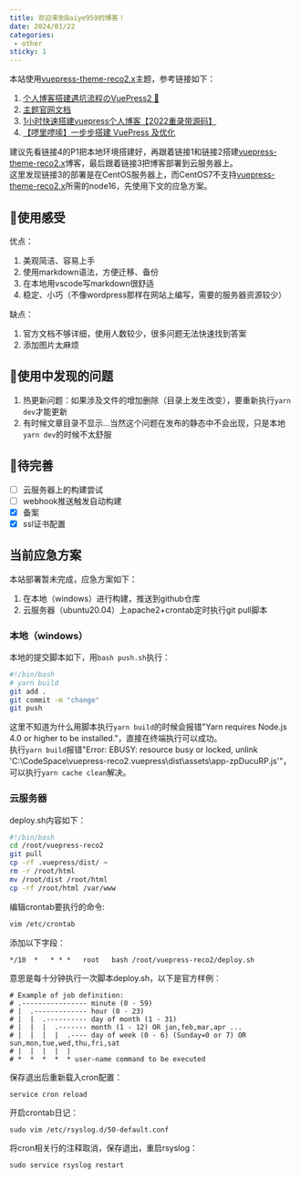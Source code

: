 ```yaml
---
title: 欢迎来到Baiye959的博客！
date: 2024/01/22
categories:
 - other
sticky: 1
---
```

本站使用[vuepress-theme-reco2.x](https://vuepress-theme-reco.recoluan.com/)主题，参考链接如下：
1. [个人博客搭建遇坑流程のVuePress2 📕](https://juejin.cn/post/7140934570370662407)
2. [主题官网文档](https://vuepress-theme-reco.recoluan.com/docs/theme/frontmatter-home.html)
3. [1小时快速搭建vuepress个人博客【2022重录带源码】](https://www.bilibili.com/video/BV17t41177cr)
4. [【啰里啰嗦】一步步搭建 VuePress 及优化](https://www.bilibili.com/video/BV1vb411m7NY)

建议先看链接4的P1把本地环境搭建好，再跟着链接1和链接2搭建[vuepress-theme-reco2.x](https://vuepress-theme-reco.recoluan.com/)博客，最后跟着链接3把博客部署到云服务器上。
<br/>
这里发现链接3的部署是在CentOS服务器上，而CentOS7不支持[vuepress-theme-reco2.x](https://vuepress-theme-reco.recoluan.com/)所需的node16，先使用下文的应急方案。

## 👾使用感受
优点：
1. 美观简洁、容易上手
2. 使用markdown语法，方便迁移、备份
3. 在本地用vscode写markdown很舒适
4. 稳定、小巧（不像wordpress那样在网站上编写，需要的服务器资源较少）

缺点：
1. 官方文档不够详细，使用人数较少，很多问题无法快速找到答案
2. 添加图片太麻烦
## 🐞使用中发现的问题
1. 热更新问题：如果涉及文件的增加删除（目录上发生改变），要重新执行`yarn dev`才能更新
2. 有时候文章目录不显示...当然这个问题在发布的静态中不会出现，只是本地`yarn dev`的时候不太舒服

## 🤖待完善
- [ ] 云服务器上的构建尝试
- [ ] webhook推送触发自动构建
- [x] 备案
- [x] ssl证书配置

## 当前应急方案
本站部署暂未完成，应急方案如下：<br/>
1. 在本地（windows）进行构建，推送到github仓库
2. 云服务器（ubuntu20.04）上apache2+crontab定时执行git pull脚本

### 本地（windows）
本地的提交脚本如下，用`bash push.sh`执行：
```bash
#!/bin/bash
# yarn build
git add .
git commit -m "change"
git push
```
这里不知道为什么用脚本执行`yarn build`的时候会报错"Yarn requires Node.js 4.0 or higher to be installed."，直接在终端执行可以成功。<br/>
执行`yarn build`报错"Error: EBUSY: resource busy or locked, unlink 'C:\CodeSpace\vuepress-reco2\.vuepress\dist\assets\app-zpDucuRP.js'"，可以执行`yarn cache clean`解决。

### 云服务器
deploy.sh内容如下：
```bash
#!/bin/bash
cd /root/vuepress-reco2
git pull
cp -rf .vuepress/dist/ ~
rm -r /root/html
mv /root/dist /root/html
cp -rf /root/html /var/www
```
编辑crontab要执行的命令:
```bash
vim /etc/crontab
```
添加以下字段：
```
*/10  *   * * *   root   bash /root/vuepress-reco2/deploy.sh
```
意思是每十分钟执行一次脚本deploy.sh，以下是官方样例：
```
# Example of job definition:
# .---------------- minute (0 - 59)
# |  .------------- hour (0 - 23)
# |  |  .---------- day of month (1 - 31)
# |  |  |  .------- month (1 - 12) OR jan,feb,mar,apr ...
# |  |  |  |  .---- day of week (0 - 6) (Sunday=0 or 7) OR sun,mon,tue,wed,thu,fri,sat
# |  |  |  |  |
# *  *  *  *  * user-name command to be executed
```

保存退出后重新载入cron配置：
```
service cron reload
```

开启crontab日记：
```
sudo vim /etc/rsyslog.d/50-default.conf 
```
将cron相关行的注释取消，保存退出，重启rsyslog：
```
sudo service rsyslog restart
```